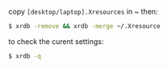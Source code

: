 copy `[desktop/laptop].Xresources` in ~ then:
```bash
$ xrdb -remove && xrdb -merge ~/.Xresource
```
to check the curent settings:
```bash
$ xrdb -q
```
